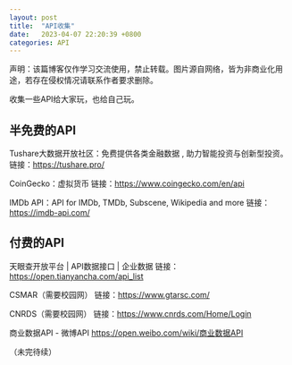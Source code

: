 ```yaml
---
layout: post
title:  "API收集"
date:   2023-04-07 22:20:39 +0800
categories: API
---
```


声明：该篇博客仅作学习交流使用，禁止转载。图片源自网络，皆为非商业化用途，若存在侵权情况请联系作者要求删除。

收集一些API给大家玩，也给自己玩。

## 半免费的API

Tushare大数据开放社区：免费提供各类金融数据 , 助力智能投资与创新型投资。
链接：<https://tushare.pro/>

CoinGecko：虚拟货币
链接：<https://www.coingecko.com/en/api>

IMDb API：API for IMDb, TMDb, Subscene, Wikipedia and more
链接：<https://imdb-api.com/>

## 付费的API

天眼查开放平台 | API数据接口 | 企业数据
链接：<https://open.tianyancha.com/api_list>

CSMAR（需要校园网）
链接：<https://www.gtarsc.com/>

CNRDS（需要校园网）
链接：<https://www.cnrds.com/Home/Login>

商业数据API - 微博API
<https://open.weibo.com/wiki/商业数据API>

（未完待续）
